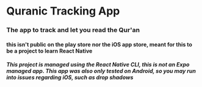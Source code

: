 # Quranic Tracking App
### The app to track and let you read the Qur'an

#### this isn't public on the play store nor the iOS app store, meant for this to be a project to learn React Native

##### This project is managed using the React Native CLI, this is not an Expo managed app. This app was also only tested on Android, so you may run into issues regarding iOS, such as drop shadows

